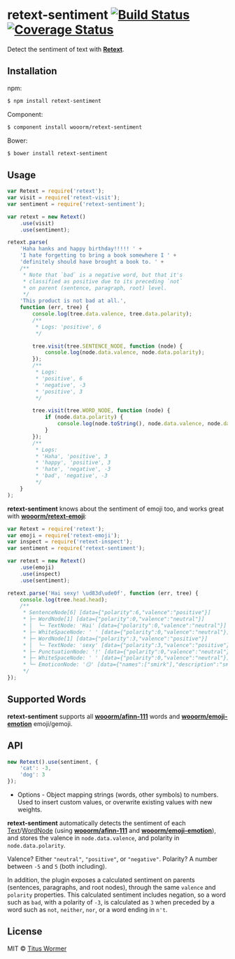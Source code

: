 # retext-sentiment [![Build Status](https://img.shields.io/travis/wooorm/retext-sentiment.svg?style=flat)](https://travis-ci.org/wooorm/retext-sentiment) [![Coverage Status](https://img.shields.io/coveralls/wooorm/retext-sentiment.svg?style=flat)](https://coveralls.io/r/wooorm/retext-sentiment?branch=master)

Detect the sentiment of text with **[Retext](https://github.com/wooorm/retext "Retext")**.

## Installation

npm:
```sh
$ npm install retext-sentiment
```

Component:
```sh
$ component install wooorm/retext-sentiment
```

Bower:
```sh
$ bower install retext-sentiment
```

## Usage

```js
var Retext = require('retext');
var visit = require('retext-visit');
var sentiment = require('retext-sentiment');

var retext = new Retext()
    .use(visit)
    .use(sentiment);

retext.parse(
    'Haha hanks and happy birthday!!!!! ' +
    'I hate forgetting to bring a book somewhere I ' +
    'definitely should have brought a book to. ' +
    /**
     * Note that `bad` is a negative word, but that it's
     * classified as positive due to its preceding `not`
     * on parent (sentence, paragraph, root) level.
     */
    'This product is not bad at all.',
    function (err, tree) {
        console.log(tree.data.valence, tree.data.polarity);
        /**
         * Logs: 'positive', 6
         */

        tree.visit(tree.SENTENCE_NODE, function (node) {
            console.log(node.data.valence, node.data.polarity);
        });
        /**
         * Logs:
         * 'positive', 6
         * 'negative', -3
         * 'positive', 3
         */

        tree.visit(tree.WORD_NODE, function (node) {
            if (node.data.polarity) {
                console.log(node.toString(), node.data.valence, node.data.polarity);
            }
        });
        /**
         * Logs:
         * 'Haha', 'positive', 3
         * 'happy', 'positive', 3
         * 'hate', 'negative', -3
         * 'bad', 'negative', -3
         */
    }
);
```

**retext-sentiment** knows about the sentiment of emoji too, and works great with [**wooorm/retext-emoji**](https://github.com/wooorm/retext-emoji):

```js
var Retext = require('retext');
var emoji = require('retext-emoji');
var inspect = require('retext-inspect');
var sentiment = require('retext-sentiment');

var retext = new Retext()
    .use(emoji)
    .use(inspect)
    .use(sentiment);

retext.parse('Hai sexy! \ud83d\ude0f', function (err, tree) {
    console.log(tree.head.head);
    /**
     * SentenceNode[6] [data={"polarity":6,"valence":"positive"}]
     * ├─ WordNode[1] [data={"polarity":0,"valence":"neutral"}]
     * │  └─ TextNode: 'Hai' [data={"polarity":0,"valence":"neutral"}]
     * ├─ WhiteSpaceNode: ' ' [data={"polarity":0,"valence":"neutral"}]
     * ├─ WordNode[1] [data={"polarity":3,"valence":"positive"}]
     * │  └─ TextNode: 'sexy' [data={"polarity":3,"valence":"positive"}]
     * ├─ PunctuationNode: '!' [data={"polarity":0,"valence":"neutral"}]
     * ├─ WhiteSpaceNode: ' ' [data={"polarity":0,"valence":"neutral"}]
     * └─ EmoticonNode: '😏' [data={"names":["smirk"],"description":"smirking face","tags":["smug"],"polarity":3,"valence":"positive"}]
     */
});
```

## Supported Words

**retext-sentiment** supports all **[wooorm/afinn-111](https://github.com/wooorm/afinn-111#supported-words)** words and **[wooorm/emoji-emotion](https://github.com/wooorm/emoji-emotion#supported-emoji)** emoji/gemoji.

## API

```js
new Retext().use(sentiment, {
    'cat': -3,
    'dog': 3
});
```

- Options - Object mapping strings (words, other symbols) to numbers. Used to insert custom values, or overwrite existing values with new weights.

**retext-sentiment** automatically detects the sentiment of each [Text](https://github.com/wooorm/textom#textomtextvalue-nlcsttext)/[WordNode](https://github.com/wooorm/textom#textomwordnode-nlcstwordnode) (using [**wooorm/afinn-111**](https://github.com/wooorm/afinn-111) and [**wooorm/emoji-emotion**](https://github.com/wooorm/emoji-emotion)), and stores the valence in `node.data.valence`, and polarity in `node.data.polarity`.

Valence? Either `"neutral"`, `"positive"`, or `"negative"`. Polarity? A number between `-5` and `5` (both including).

In addition, the plugin exposes a calculated sentiment on parents (sentences, paragraphs, and root nodes), through the same `valence` and `polarity` properties. This calculated sentiment includes negation, so a word such as `bad`, with a polarity of `-3`, is calculated as `3` when preceded by a word such as `not`, `neither`, `nor`, or a word ending in `n't`.

## License

MIT © [Titus Wormer](http://wooorm.com)
